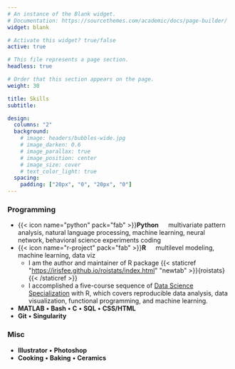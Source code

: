 ```yaml
---
# An instance of the Blank widget.
# Documentation: https://sourcethemes.com/academic/docs/page-builder/
widget: blank

# Activate this widget? true/false
active: true

# This file represents a page section.
headless: true

# Order that this section appears on the page.
weight: 30

title: Skills
subtitle:

design:
  columns: "2"
  background:
    # image: headers/bubbles-wide.jpg
    # image_darken: 0.6
    # image_parallax: true
    # image_position: center
    # image_size: cover
    # text_color_light: true
  spacing:
    padding: ["20px", "0", "20px", "0"]
---
```

### Programming


* {{< icon name="python" pack="fab" >}}**Python** &emsp;  multivariate pattern analysis, natural language processing, machine learning, neural network, behavioral science experiments coding
* {{< icon name="r-project" pack="fab" >}}**R**   &emsp; multilevel modeling, machine learning, data viz
    * I am the author and maintainer of R package  {{< staticref "https://irisfee.github.io/roistats/index.html" "newtab" >}}{roistats}{{< /staticref >}} 
    * I accomplished a five-course sequence of [Data Science Specialization](https://github.com/uo-datasci-specialization) with R, which covers reproducible data analysis, data visualization, functional programming, and machine learning.
* **MATLAB** **&bull;** **Bash** **&bull;** **C** **&bull;** **SQL** **&bull;** **CSS/HTML**
* **Git** **&bull;** **Singularity** 


### Misc
* **Illustrator** **&bull;** **Photoshop**
* **Cooking** **&bull;** **Baking** **&bull;** **Ceramics** 



